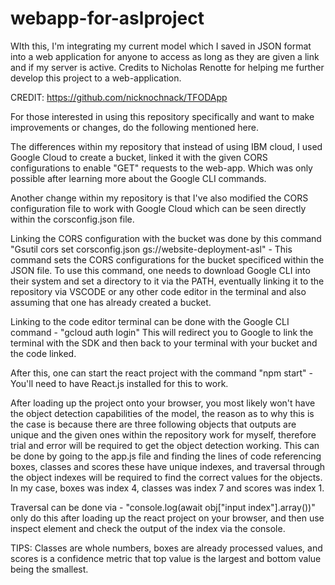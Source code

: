 # webapp-for-aslproject
WIth this, I'm integrating my current model which I saved in JSON format into a web application for anyone to access as long as they are given a link and if my server is active. Credits to Nicholas Renotte for helping me further develop this project to a web-application.

CREDIT: https://github.com/nicknochnack/TFODApp

For those interested in using this repository specifically and want to make improvements or changes, do the following mentioned here.

The differences within my repository that instead of using IBM cloud, I used Google Cloud to create a bucket, linked it with the given CORS configurations to enable "GET" requests to the web-app. Which was only possible after learning more about the Google CLI commands.

Another change within my repository is that I've also modified the CORS configuration file to work with Google Cloud which can be seen directly within the corsconfig.json file.

Linking the CORS configuration with the bucket was done by this command "Gsutil cors set corsconfig.json gs://website-deployment-asl" - This command sets the CORS configurations for the bucket specificed within the JSON file. To use this command, one needs to download Google CLI into their system and set a directory to it via the PATH, eventually linking it to the repository via VSCODE or any other code editor in the terminal and also assuming that one has already created a bucket.

Linking to the code editor terminal can be done with the Google CLI command - "gcloud auth login" 
This will redirect you to Google to link the terminal with the SDK and then back to your terminal with your bucket and the code linked.

After this, one can start the react project with the command "npm start" - You'll need to have React.js installed for this to work.

After loading up the project onto your browser, you most likely won't have the object detection capabilities of the model, the reason as to why this is the case is because there are three following objects that outputs are unique and the given ones within the repository work for myself, therefore trial and error will be required to get the object detection working. This can be done by going to the app.js file and finding the lines of code referencing boxes, classes and scores these have  unique indexes, and traversal through the object indexes will be required to find the correct values for the objects. In my case, boxes was index 4, classes was index 7 and scores was index 1.

Traversal can be done via - "console.log(await obj["input index"].array())" only do this after loading up the react project on your browser, and then use inspect element and check the output of the index via the console. 

TIPS: Classes are whole numbers, boxes are already processed values, and scores is a confidence metric that top value is the largest and bottom value being the smallest.


